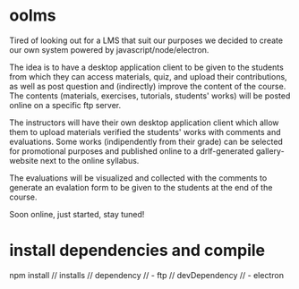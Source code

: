 # oolms
Tired of looking out for a LMS that suit our purposes we decided to create our own system powered by javascript/node/electron.

The idea is to have a desktop application client to be given to the students from which they can access materials, quiz, and upload their contributions, as well as post question and (indirectly) improve the content of the course.
The contents (materials, exercises, tutorials, students' works) will be posted online on a specific ftp server.

The instructors will have their own desktop application client which allow them to upload materials verified the students' works with comments and evaluations. Some works (indipendently from their grade) can be selected for promotional purposes and published online to a drlf-generated gallery-website next to the online syllabus.

The evaluations will be visualized and collected with the comments to generate an evalation form to be given to the students at the end of the course.

Soon online, just started, stay tuned!

# install dependencies and compile
npm install 
// installs
// dependency
//  - ftp 
// devDependency
//  - electron
